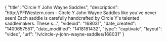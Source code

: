 {
    "title": "Circle Y John Wayne Saddles",
    "description": "http:\/\/PFIWestern.com - Circle Y John Wayne Saddles like you've never seen! Each saddle is carefully handcrafted by Circle Y's talented saddlemakers. These s...",
    "videoid": "168031",
    "date_created": "1400657551",
    "date_modified": "1418181432",
    "type": "captivate",
    "layout": "video",
    "url": "\/v\/circle-y-john-wayne-saddles\/168031"
}